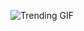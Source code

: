 
<!-- GIF_SECTION -->
![Trending GIF](https://media3.giphy.com/media/v1.Y2lkPThiYjIxNzcybnR6N2w0d2k4dHdpeGZmYmhhczhjN2RxY2l5MWNxaDhnZG5iZjh2MiZlcD12MV9naWZzX3NlYXJjaCZjdD1n/Ws6T5PN7wHv3cY8xy8/giphy.gif)
<!-- END_GIF_SECTION -->
